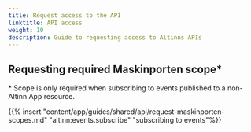 ```yaml
---
title: Request access to the API
linktitle: API access
weight: 10
description: Guide to requesting access to Altinns APIs
---
```


## Requesting required Maskinporten scope*
\* Scope is only required when subscribing to events published to a non-Altinn App resource.

{{% insert "content/app/guides/shared/api/request-maskinporten-scopes.md" "altinn:events.subscribe" "subscribing to events"%}}

